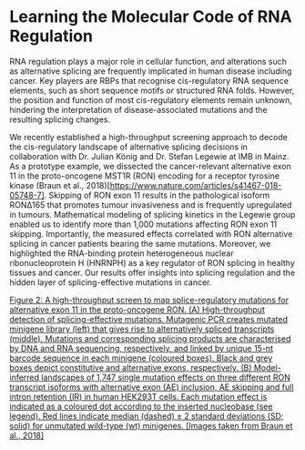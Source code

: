 
# Learning the Molecular Code of RNA Regulation

RNA regulation plays a major role in cellular function, and alterations such as alternative splicing are frequently implicated in human disease including cancer. Key players are RBPs that recognise cis-regulatory RNA sequence elements, such as short sequence motifs or structured RNA folds. However, the position and function of most cis-regulatory elements remain unknown, hindering the interpretation of disease-associated mutations and the resulting splicing changes.

We recently established a high-throughput screening approach to decode the cis-regulatory landscape of alternative splicing decisions in collaboration with Dr. Julian König and Dr. Stefan Legewie at IMB in Mainz. As a prototype example, we dissected the cancer-relevant alternative exon 11 in the proto-oncogene MST1R (RON) encoding for a receptor tyrosine kinase (Braun et al., 2018)[https://www.nature.com/articles/s41467-018-05748-7]. Skipping of RON exon 11 results in the pathological isoform RON∆165 that promotes tumour invasiveness and is frequently upregulated in tumours. Mathematical modeling of splicing kinetics in the Legewie group enabled us to identify more than 1,000 mutations affecting RON exon 11 skipping. Importantly, the measured effects correlated with RON alternative splicing in cancer patients bearing the same mutations. Moreover, we highlighted the RNA-binding protein heterogeneous nuclear ribonucleoprotein H (HNRNPH) as a key regulator of RON splicing in healthy tissues and cancer. Our results offer insights into splicing regulation and the hidden layer of splicing-effective mutations in cancer.

[Figure 2: A high-throughput screen to map splice-regulatory mutations for alternative exon 11 in the proto-oncogene RON. (A) High-throughput detection of splicing-effective mutations. Mutagenic PCR creates mutated minigene library (left) that gives rise to alternatively spliced transcripts (middle). Mutations and corresponding splicing products are characterised by DNA and RNA sequencing, respectively, and linked by unique 15-nt barcode sequence in each minigene (coloured boxes). Black and grey boxes depict constitutive and alternative exons, respectively. (B) Model-inferred landscapes of 1,747 single mutation effects on three different RON transcript isoforms with alternative exon (AE) inclusion, AE skipping and full intron retention (IR) in human HEK293T cells. Each mutation effect is indicated as a coloured dot according to the inserted nucleobase (see legend). Red lines indicate median (dashed) ± 2 standard deviations (SD; solid) for unmutated wild-type (wt) minigenes. [Images taken from Braun et al., 2018]](https://github.com/ZarnackGroup/ZarnackGroup.github.io/blob/main/Figure2_01.png)
